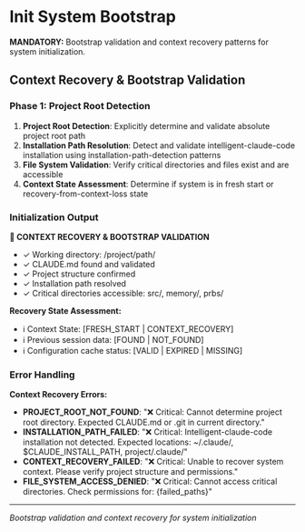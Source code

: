 # Init System Bootstrap

**MANDATORY:** Bootstrap validation and context recovery patterns for system initialization.

## Context Recovery & Bootstrap Validation

### Phase 1: Project Root Detection
1. **Project Root Detection**: Explicitly determine and validate absolute project root path
2. **Installation Path Resolution**: Detect and validate intelligent-claude-code installation using installation-path-detection patterns
3. **File System Validation**: Verify critical directories and files exist and are accessible
4. **Context State Assessment**: Determine if system is in fresh start or recovery-from-context-loss state

### Initialization Output

**🔧 CONTEXT RECOVERY & BOOTSTRAP VALIDATION**
- ✓ Working directory: /project/path/
- ✓ CLAUDE.md found and validated
- ✓ Project structure confirmed
- ✓ Installation path resolved
- ✓ Critical directories accessible: src/, memory/, prbs/

**Recovery State Assessment:**
- ℹ️ Context State: [FRESH_START | CONTEXT_RECOVERY]
- ℹ️ Previous session data: [FOUND | NOT_FOUND]
- ℹ️ Configuration cache status: [VALID | EXPIRED | MISSING]

### Error Handling

**Context Recovery Errors:**
- **PROJECT_ROOT_NOT_FOUND**: "❌ Critical: Cannot determine project root directory. Expected CLAUDE.md or .git in current directory."
- **INSTALLATION_PATH_FAILED**: "❌ Critical: Intelligent-claude-code installation not detected. Expected locations: ~/.claude/, $CLAUDE_INSTALL_PATH, project/.claude/"
- **CONTEXT_RECOVERY_FAILED**: "❌ Critical: Unable to recover system context. Please verify project structure and permissions."
- **FILE_SYSTEM_ACCESS_DENIED**: "❌ Critical: Cannot access critical directories. Check permissions for: {failed_paths}"

---

*Bootstrap validation and context recovery for system initialization*